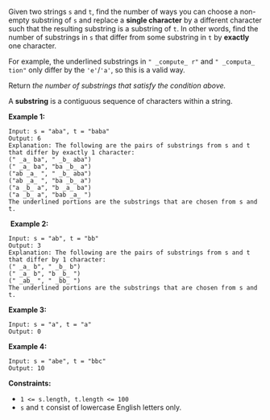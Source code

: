 Given two strings `s` and `t`, find the number of ways you can choose a non-
empty substring of `s` and replace a **single character** by a different
character such that the resulting substring is a substring of `t`. In other
words, find the number of substrings in `s` that differ from some substring in
`t` by **exactly** one character.

For example, the underlined substrings in `" _compute_ r"` and `" _computa_
tion"` only differ by the `'e'`/`'a'`, so this is a valid way.

Return _the number of substrings that satisfy the condition above._

A **substring** is a contiguous sequence of characters within a string.



**Example 1:**

    
    
    Input: s = "aba", t = "baba"
    Output: 6
    Explanation: The following are the pairs of substrings from s and t that differ by exactly 1 character:
    (" _a_ ba", " _b_ aba")
    (" _a_ ba", "ba _b_ a")
    ("ab _a_ ", " _b_ aba")
    ("ab _a_ ", "ba _b_ a")
    ("a _b_ a", "b _a_ ba")
    ("a _b_ a", "bab _a_ ")
    The underlined portions are the substrings that are chosen from s and t.
    

​​ **Example 2:**

    
    
    Input: s = "ab", t = "bb"
    Output: 3
    Explanation: The following are the pairs of substrings from s and t that differ by 1 character:
    (" _a_ b", " _b_ b")
    (" _a_ b", "b _b_ ")
    (" _ab_ ", " _bb_ ")
    ​​​​The underlined portions are the substrings that are chosen from s and t.
    

**Example 3:**

    
    
    Input: s = "a", t = "a"
    Output: 0
    

**Example 4:**

    
    
    Input: s = "abe", t = "bbc"
    Output: 10
    



**Constraints:**

  * `1 <= s.length, t.length <= 100`
  * `s` and `t` consist of lowercase English letters only.

